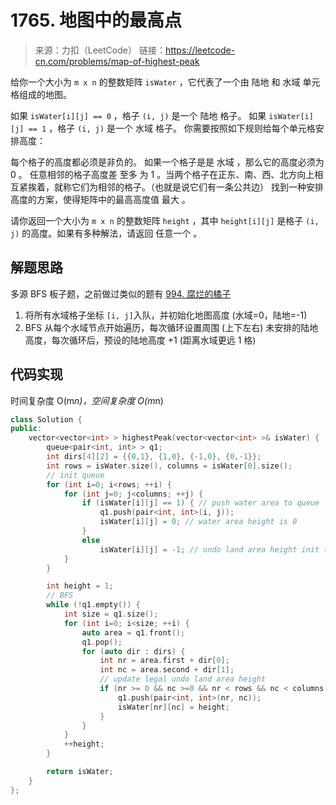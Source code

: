 # 1765. 地图中的最高点
> 来源：力扣（LeetCode）
链接：https://leetcode-cn.com/problems/map-of-highest-peak

给你一个大小为 `m x n` 的整数矩阵 `isWater` ，它代表了一个由 陆地 和 水域 单元格组成的地图。

如果 `isWater[i][j] == 0` ，格子 `(i, j)` 是一个 陆地 格子。
如果 `isWater[i][j] == 1` ，格子 `(i, j)` 是一个 水域 格子。
你需要按照如下规则给每个单元格安排高度：

每个格子的高度都必须是非负的。
如果一个格子是是 水域 ，那么它的高度必须为 0 。
任意相邻的格子高度差 至多 为 1 。当两个格子在正东、南、西、北方向上相互紧挨着，就称它们为相邻的格子。（也就是说它们有一条公共边）
找到一种安排高度的方案，使得矩阵中的最高高度值 最大 。

请你返回一个大小为 `m x n` 的整数矩阵 `height` ，其中 `height[i][j]` 是格子 `(i, j)` 的高度。如果有多种解法，请返回 任意一个 。

## 解题思路
多源 BFS 板子题，之前做过类似的题有 [994. 腐烂的橘子](https://leetcode-cn.com/problems/rotting-oranges/)

1. 将所有水域格子坐标 `[i, j]`入队，并初始化地图高度 (水域=0，陆地=-1)
2. BFS 从每个水域节点开始遍历，每次循环设置周围 (上下左右) 未安排的陆地高度，每次循环后，预设的陆地高度 +1 (距离水域更远 1 格)

## 代码实现
时间复杂度 O(m*n)，空间复杂度 O(m*n)
```cpp
class Solution {
public:
    vector<vector<int> > highestPeak(vector<vector<int> >& isWater) {
        queue<pair<int, int> > q1;
        int dirs[4][2] = {{0,1}, {1,0}, {-1,0}, {0,-1}};
        int rows = isWater.size(), columns = isWater[0].size();
        // init queue
        for (int i=0; i<rows; ++i) {
            for (int j=0; j<columns; ++j) {
                if (isWater[i][j] == 1) { // push water area to queue
                    q1.push(pair<int, int>(i, j));
                    isWater[i][j] = 0; // water area height is 0
                }
                else 
                    isWater[i][j] = -1; // undo land area height init to -1
            }
        }

        int height = 1;
        // BFS
        while (!q1.empty()) {
            int size = q1.size();
            for (int i=0; i<size; ++i) {
                auto area = q1.front();
                q1.pop();
                for (auto dir : dirs) {
                    int nr = area.first + dir[0];
                    int nc = area.second + dir[1];
                    // update legal undo land area height
                    if (nr >= 0 && nc >=0 && nr < rows && nc < columns && isWater[nr][nc] == -1) {
                        q1.push(pair<int, int>(nr, nc));
                        isWater[nr][nc] = height;
                    }
                }
            }
            ++height;
        }

        return isWater;
    }
};
```


